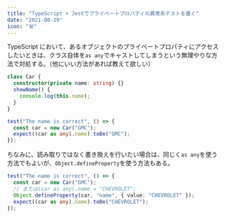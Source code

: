 ```yaml
---
title: "TypeScript + Jestでプライベートプロパティの異常系テストを書く"
date: "2021-08-29"
icon: "㊙️"
---
```


TypeScript において、あるオブジェクトのプライベートプロパティにアクセスしたいときは、クラス自体を`as any`でキャストしてしまうという無理やりな方法で対処する。（他にいい方法があれば教えて欲しい）

```ts
class Car {
  constructor(private name: string) {}
  showName() {
    console.log(this.name);
  }
}

test("The name is correct", () => {
  const car = new Car("GMC");
  expect((car as any).name).toBe("GMC");
});
```

ちなみに、読み取りではなく書き換えを行いたい場合は、同じく`as any`を使う方法でもよいが、`Object.defineProperty`を使う方法もある。

```ts
test("The name is correct", () => {
  const car = new Car("GMC");
  // または(car as any).name = "CHEVROLET";
  Object.defineProperty(car, "name", { value: "CHEVROLET" });
  expect((car as any).name).toBe("CHEVROLET");
});
```
